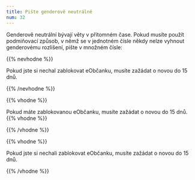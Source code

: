 ```yaml
---
title: Pište genderově neutrálně
num: 32
---
```

Genderově neutrální bývají věty v přítomném čase. Pokud musíte použít podmiňovací způsob, v němž se v jednotném čísle někdy nelze vyhnout genderovému rozlišení, pište v množném čísle:

{{% nevhodne %}}

Pokud jste si nechal zablokovat eObčanku, musíte zažádat o novou do 15 dnů.

{{% /nevhodne %}}

{{% vhodne %}}

Pokud máte zablokovanou eObčanku, musíte zažádat o novou do 15 dnů.{{% vhodne %}}

{{% /vhodne %}}

{{% vhodne %}}

Pokud jste si nechali zablokovat eObčanku, musíte zažádat o novou do 15 dnů.

{{% /vhodne %}}
